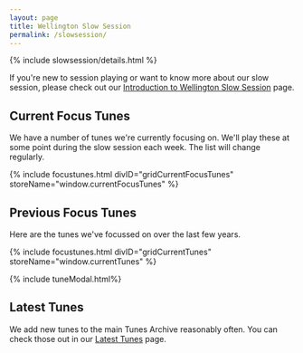 ```yaml
---
layout: page
title: Wellington Slow Session
permalink: /slowsession/
---
```


{% include slowsession/details.html %}

If you're new to session playing or want to know more about our slow session, please check out our <a href="/intro-to-slowsession/">Introduction to Wellington Slow Session</a> page.

<script src="/js/build_grid_focustunes.js"></script>

## Current Focus Tunes

We have a number of tunes we're currently focusing on. We'll play
these at some point during the slow session each week. The list will change regularly.

<script>
window.currentFocusTunes =  {
    {% assign focustunecount = 4 %}
    {% assign sortedtunes = site.tunes | sort: 'slowtuneoftheweek' | reverse %}
    {% assign tune_count = 0 %}
    {% assign tuneID = 1 %}
    {% for tune in sortedtunes %}
    {% if tune_count < focustunecount %}
    "{{ tuneID }}": {
        "title": "{{ tune.title | xml_escape }}",
        "tuneID": "{{ tuneID }}",
        "key": "{{ tune.key | xml_escape }}",
        "rhythm": "{{ tune.rhythm | xml_escape }}",
        "url": "{{ tune.url | xml_escape }}",
        "mp3": "{{ site.mp3_host | append: tune.mp3_file | xml_escape }}",
        "mp3_source": "{{ tune.mp3_source | strip_html | xml_escape }}",
        "repeats": "{{ tune.repeats }}",
        "parts": "{{ tune.parts }}",
        "abc": {{ tune.abc | jsonify }}
    },
    {% endif %}
    {% assign tune_count = tune_count | plus: 1 %}
    {% assign tuneID = tuneID | plus: 1 %}
    {% endfor %}
};
</script>

{% include focustunes.html divID="gridCurrentFocusTunes" storeName="window.currentFocusTunes" %}

## Previous Focus Tunes

Here are the tunes we've focussed on over the last few years.

<script>
window.currentTunes = {
    {% assign sortedtunes = site.tunes | sort: 'slowtuneoftheweek' | reverse %}
    {% assign tuneID = 1 %}
    {% for tune in sortedtunes %}
    {% if tune.slowtuneoftheweek %}
        "{{ tuneID }}": {
            "title": "{{ tune.title | xml_escape }}",
            "tuneID": "{{ tuneID }}",
            "key": "{{ tune.key | xml_escape }}",
            "rhythm": "{{ tune.rhythm | xml_escape }}",
            "url": "{{ tune.url | xml_escape }}",
            "mp3": "{{ site.mp3_host | append: tune.mp3_file | xml_escape }}",
            "mp3_source": "{{ tune.mp3_source | strip_html | xml_escape }}",
            "repeats": "{{ tune.repeats }}",
            "parts": "{{ tune.parts }}",
            "abc": {{ tune.abc | jsonify }}
        },
    {% endif %}
    {% assign tuneID = tuneID | plus: 1 %}
    {% endfor %}
};

</script>

{% include focustunes.html divID="gridCurrentTunes" storeName="window.currentTunes" %}

{% include tuneModal.html%}

## Latest Tunes

We add new tunes to the main Tunes Archive reasonably often.
You can check those out in our <a href="/latest/">Latest Tunes</a> page.

<script>
$(document).ready(function() {
    audioPlayer.innerHTML = createAudioPlayer();
});
</script>
